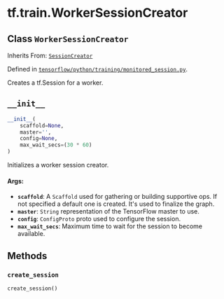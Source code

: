 <div itemscope itemtype="http://developers.google.com/ReferenceObject">
<meta itemprop="name" content="tf.train.WorkerSessionCreator" />
<meta itemprop="path" content="Stable" />
<meta itemprop="property" content="__init__"/>
<meta itemprop="property" content="create_session"/>
</div>

# tf.train.WorkerSessionCreator

## Class `WorkerSessionCreator`

Inherits From: [`SessionCreator`](../../tf/train/SessionCreator.md)



Defined in [`tensorflow/python/training/monitored_session.py`](https://www.tensorflow.org/code/tensorflow/python/training/monitored_session.py).

Creates a tf.Session for a worker.

<h2 id="__init__"><code>__init__</code></h2>

``` python
__init__(
    scaffold=None,
    master='',
    config=None,
    max_wait_secs=(30 * 60)
)
```

Initializes a worker session creator.

#### Args:

* <b>`scaffold`</b>: A `Scaffold` used for gathering or building supportive ops. If
    not specified a default one is created. It's used to finalize the graph.
* <b>`master`</b>: `String` representation of the TensorFlow master to use.
* <b>`config`</b>: `ConfigProto` proto used to configure the session.
* <b>`max_wait_secs`</b>: Maximum time to wait for the session to become available.



## Methods

<h3 id="create_session"><code>create_session</code></h3>

``` python
create_session()
```





